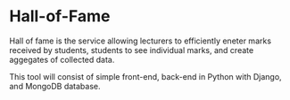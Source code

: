 # Hall-of-Fame

Hall of fame is the service allowing lecturers to efficiently eneter marks received by students, students to see individual marks, and create aggegates of collected data.

This tool will consist of simple front-end, back-end in Python with Django, and MongoDB database.
